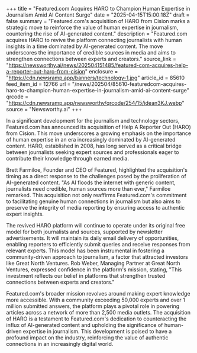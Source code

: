 +++
title = "Featured.com Acquires HARO to Champion Human Expertise in Journalism Amid AI Content Surge"
date = "2025-04-15T15:00:18Z"
draft = false
summary = "Featured.com's acquisition of HARO from Cision marks a strategic move to reinforce the value of human expertise in journalism, countering the rise of AI-generated content."
description = "Featured.com acquires HARO to revive the platform connecting journalists with human insights in a time dominated by AI-generated content. The move underscores the importance of credible sources in media and aims to strengthen connections between experts and creators."
source_link = "https://newsworthy.ai/news/202504151485/featured-com-acquires-help-a-reporter-out-haro-from-cision"
enclosure = "https://cdn.newsramp.app/banners/technology-1.jpg"
article_id = 85610
feed_item_id = 12766
url = "/news/202504/85610-featuredcom-acquires-haro-to-champion-human-expertise-in-journalism-amid-ai-content-surge"
qrcode = "https://cdn.newsramp.app/newsworthy/qrcode/254/15/idean3KJ.webp"
source = "Newsworthy.ai"
+++

<p>In a significant development for the journalism and technology sectors, Featured.com has announced its acquisition of Help A Reporter Out (HARO) from Cision. This move underscores a growing emphasis on the importance of human expertise in an era increasingly dominated by AI-generated content. HARO, established in 2008, has long served as a critical bridge between journalists seeking expert sources and professionals eager to contribute their knowledge through earned media.</p><p>Brett Farmiloe, Founder and CEO of Featured, highlighted the acquisition's timing as a direct response to the challenges posed by the proliferation of AI-generated content. "As AI floods the internet with generic content, journalists need credible, human sources more than ever," Farmiloe remarked. This acquisition not only reaffirms Featured.com's commitment to facilitating genuine human connections in journalism but also aims to preserve the integrity of media reporting by ensuring access to authentic expert insights.</p><p>The revived HARO platform will continue to operate under its original free model for both journalists and sources, supported by newsletter advertisements. It will maintain its daily email delivery of opportunities, enabling reporters to efficiently submit queries and receive responses from relevant experts. This model has been instrumental in fostering a community-driven approach to journalism, a factor that attracted investors like Great North Ventures. Rob Weber, Managing Partner at Great North Ventures, expressed confidence in the platform's mission, stating, "This investment reflects our belief in platforms that strengthen trusted connections between experts and creators."</p><p>Featured.com's broader mission revolves around making expert knowledge more accessible. With a community exceeding 50,000 experts and over 1 million submitted answers, the platform plays a pivotal role in powering articles across a network of more than 2,500 media outlets. The acquisition of HARO is a testament to Featured.com's dedication to counteracting the influx of AI-generated content and upholding the significance of human-driven expertise in journalism. This development is poised to have a profound impact on the industry, reinforcing the value of authentic connections in an increasingly digital world.</p>